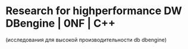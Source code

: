 # Research for highperformance DW DBengine | 0NF | C++
(исследования для высокой производительности db dbengine)
